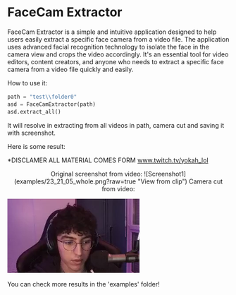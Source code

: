 # FaceCam Extractor
FaceCam Extractor is a simple and intuitive application designed to help users easily extract a specific face camera from a video file. 
The application uses advanced facial recognition technology to isolate the face in the camera view and crops the video accordingly. 
It's an essential tool for video editors, content creators, and anyone who needs to extract a specific face camera from a video file quickly and easily.

How to use it:
```python
path = "test\\folder0"
asd = FaceCamExtractor(path)
asd.extract_all()
```
It will resolve in extracting from all videos in path, camera cut and saving it with screenshot.

Here is some result:

*DISCLAMER ALL MATERIAL COMES FORM www.twitch.tv/yokah_lol
<p align="center">
Original screenshot from video:
![Screenshot1](examples/23_21_05_whole.png?raw=true "View from clip")
Camera cut from video:

![Screenshot2](examples/23_21_05_scr_cut.png "View from camera")

You can check more results in the 'examples' folder!
</p>




